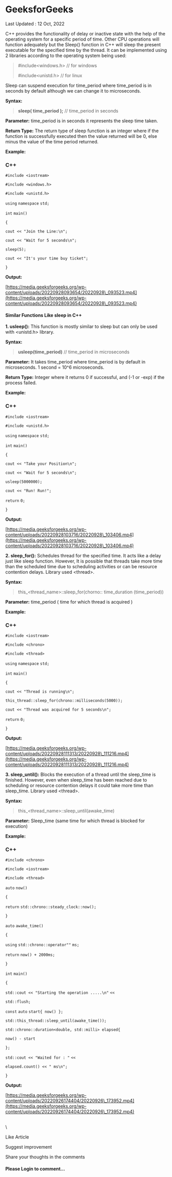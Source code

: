 # GeeksforGeeks

Last Updated : 12 Oct, 2022

C++ provides the functionality of delay or inactive state with the help of the operating system for a specific period of time. Other CPU operations will function adequately but the Sleep() function in C++ will sleep the present executable for the specified time by the thread. It can be implemented using 2 libraries according to the operating system being used:

> \#include\<windows.h>           // for windows
>
> \#include\<unistd.h>               // for linux&#x20;

Sleep can suspend execution for time\_period where time\_period is in seconds by default although we can change it to microseconds.

**Syntax:**

> **sleep( time\_period );**    // time\_period in seconds

**Parameter:**  time\_period is in seconds it represents the sleep time taken.

**Return Type:**  The return type of sleep function is an integer where if the function is successfully executed then the value returned will be 0, else minus the value of the time period returned.

**Example:**&#x20;

### C++

`#include <iostream>`

`#include <windows.h>`

`#include <unistd.h>`

`using` `namespace` `std;`

`int` `main()`

`{`

&#x20; `cout << "Join the Line:\n";`

&#x20; `cout << "Wait for 5 seconds\n";`

&#x20; `sleep(5);`

&#x20; `cout << "It's your time buy ticket";`

`}`

**Output:**

[https://media.geeksforgeeks.org/wp-content/uploads/20220928093654/20220928\_093523.mp4](https://media.geeksforgeeks.org/wp-content/uploads/20220928093654/20220928\_093523.mp4)

#### Similar Functions Like sleep in C++

**1. usleep():** This function is mostly similar to sleep but can only be used with \<unistd.h> library.

**Syntax:**

> &#x20;**usleep(time\_period)**   // time\_period in microseconds

**Parameter:**  It takes time\_period where time\_period is by default in microseconds. 1 second = 10^6 microseconds.

**Return Type:**  Integer where it returns 0 if successful, and (-1 or -exp) if the process failed.

**Example:**&#x20;

### C++

`#include <iostream>`

`#include <unistd.h>`

`using` `namespace` `std;`

`int` `main()`

`{`

&#x20;   `cout << "Take your Position\n";`

&#x20;   `cout << "Wait for 5 seconds\n";`

&#x20;   `usleep(5000000);`

&#x20;   `cout << "Run! Run!";`

&#x20;   `return` `0;`

`}`

**Output:**

[https://media.geeksforgeeks.org/wp-content/uploads/20220928103716/20220928\_103406.mp4](https://media.geeksforgeeks.org/wp-content/uploads/20220928103716/20220928\_103406.mp4)

**2. sleep\_for():** Schedules thread for the specified time. It acts like a delay just like sleep function. However, It is possible that threads take more time than the scheduled time due to scheduling activities or can be resource contention delays. Library used \<thread>.

**Syntax:**

> this\_\<thread\_name>::sleep\_for(chorno:: time\_duration (time\_period))        &#x20;

**Parameter:**  time\_period ( time for which thread is acquired )

**Example:**

### C++

`#include <iostream>`

`#include <chrono>`

`#include <thread>`

`using` `namespace` `std;`

`int` `main()`

`{`

&#x20; `cout << "Thread is running\n";`

&#x20; `this_thread::sleep_for(chrono::milliseconds(5000));`

&#x20; `cout << "Thread was acquired for 5 seconds\n";`

&#x20; `return` `0;`

`}`

**Output:**

[https://media.geeksforgeeks.org/wp-content/uploads/20220928111313/20220928\_111216.mp4](https://media.geeksforgeeks.org/wp-content/uploads/20220928111313/20220928\_111216.mp4)

**3. sleep\_until():** Blocks the execution of a thread until the sleep\_time is finished. However, even when sleep\_time has been reached due to scheduling or resource contention delays it could take more time than sleep\_time. Library used \<thread>.

**Syntax:**

> this\_\<thread\_name>::sleep\_until(awake\_time)&#x20;

**Parameter:**  Sleep\_time (same time for which thread is blocked for execution)

**Example:**

### C++

`#include <chrono>`

`#include <iostream>`

`#include <thread>`

`auto` `now()`

`{`

&#x20; `return` `std::chrono::steady_clock::now();`

`}`

`auto` `awake_time()`

`{`

&#x20; `using` `std::chrono::operator""` `ms;`

&#x20; `return` `now() + 2000ms;`

`}`

`int` `main()`

`{`

&#x20; `std::cout << "Starting the operation .....\n"` `<<`

&#x20;               `std::flush;`

&#x20; `const` `auto` `start{ now() };`

&#x20; `std::this_thread::sleep_until(awake_time());`

&#x20; `std::chrono::duration<double, std::milli> elapsed{`

&#x20;     `now() - start`

&#x20; `};`

&#x20; `std::cout << "Waited for : "` `<<`

&#x20;               `elapsed.count() << " ms\n";`

`}`

**Output:**

[https://media.geeksforgeeks.org/wp-content/uploads/20220926174404/20220926\_173952.mp4](https://media.geeksforgeeks.org/wp-content/uploads/20220926174404/20220926\_173952.mp4)

\
\


Like Article

Suggest improvement

Share your thoughts in the comments

#### Please Login to comment...
